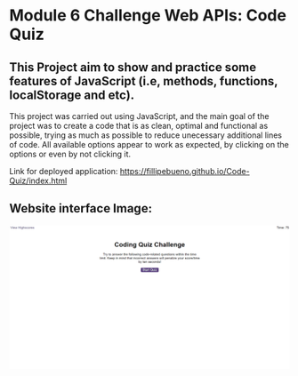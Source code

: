 # Module 6 Challenge Web APIs: Code Quiz

## This Project aim to show and practice some features of JavaScript (i.e, methods, functions, localStorage and etc).


This project was carried out using JavaScript, and the main goal of the project was to create a code that is as clean, optimal and functional as possible, trying as much as possible to reduce unecessary additional lines of code. All available options appear to work as expected, by clicking on the options or even by not clicking it.

Link for deployed application: https://fillipebueno.github.io/Code-Quiz/index.html


## Website interface Image:

![Animation of code quiz. Presses button to start quiz. Clicks the button for the answer to each question, displays if answer was correct or incorrect. Quiz finishes and displays high scores. User adds their intials, then clears their intials and starts over.](quiz.gif)


 
